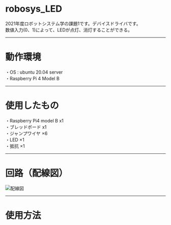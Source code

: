 # robosys_LED
2021年度ロボットシステム学の課題1です。デバイスドライバです。
<br>
数値入力(0、1)によって、LEDが点灯、消灯することができる。

---
# 動作環境
・OS : ubuntu 20.04 server
<br>
・Raspberry Pi 4 Model B

---
# 使用したもの
・Raspberry Pi4 model B x1
<br>
・ブレッドボード x1
<br>
・ジャンプワイヤ ×6
<br>
・LED ×1
<br>
・抵抗 ×1

---
# 回路（配線図）
![配線図](https://user-images.githubusercontent.com/71487790/146228757-09daa59f-f723-446a-87a8-e2db42eb9340.jpg)

---
# 使用方法
